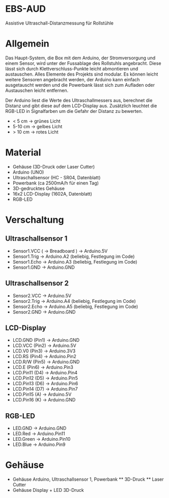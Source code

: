 # EBS-AUD
Assistive Ultraschall-Distanzmessung für Rollstühle


# Allgemein
Das Haupt-System, die Box mit dem Arduino, der Stromversorgung und einem Sensor, wird unter der Fussablage des Rollstuhls angebracht. Diese lässt sich durch Klettverschluss-Punkte leicht abmontieren und austauschen. Alles Elemente des Projekts sind modular. Es können leicht weitere Sensoren angebracht werden, der Arduino kann einfach ausgetauscht werden und die Powerbank lässt sich zum Aufladen oder Austauschen leicht entfernen.

Der Arduino liest die Werte des Ultraschallmessers aus, berechnet die Distanz und gibt diese auf dem LCD-Display aus. Zusätzlich leuchtet die RGB-LED in Signalfarben um die Gefahr der Distanz zu bewerten.

* < 5 cm → grünes Licht
* 5-10 cm → gelbes Licht
* \> 10 cm → rotes Licht


# Material
* Gehäuse (3D-Druck oder Laser Cutter)
* Arduino (UNO)
* Ultraschallsensor (HC - SR04, Datenblatt)
* Powerbank (ca 2500mA/h für einen Tag)
* 3D-gedrucktes Gehäuse
* 16x2 LCD-Display (1602A, Datenblatt)
* RGB-LED

# Verschaltung

## Ultraschallsensor 1
* Sensor1.VCC ( → Breadboard ) → Arduino.5V
* Sensor1.Trig → Arduino.A2 (beliebig, Festlegung im Code)
* Sensor1.Echo → Arduino.A3 (beliebig, Festlegung im Code)
* Sensor1.GND → Arduino.GND


## Ultraschallsensor 2
* Sensor2.VCC → Arduino.5V
* Sensor2.Trig → Arduino.A4 (beliebig, Festlegung im Code)
* Sensor2.Echo → Arduino.A5 (beliebig, Festlegung im Code)
* Sensor2.GND → Arduino.GND


## LCD-Display
* LCD.GND (Pin1) → Arduino.GND
* LCD.VCC (Pin2) → Arduino.5V
* LCD.V0 (Pin3) → Arduino.3V3
* LCD.RS (Pin4) → Arduino.Pin2
* LCD.R/W (Pin5) → Arduino.GND
* LCD.E (Pin6) → Arduino.Pin3
* LCD.Pin11 (D4) → Arduino.Pin4
* LCD.Pin12 (D5) → Arduino.Pin5
* LCD.Pin13 (D6) → Arduino.Pin6
* LCD.Pin14 (D7) → Arduino.Pin7
* LCD.Pin15 (A) → Arduino.5V
* LCD.Pin16 (K) → Arduino.GND


## RGB-LED
* LED.GND → Arduino.GND
* LED.Red → Arduino.Pin11
* LED.Green → Arduino.Pin10
* LED.Blue → Arduino.Pin9


# Gehäuse

* Gehäuse Arduino, Ultraschallsensor 1, Powerbank
** 3D-Druck
** Laser Cutter
* Gehäuse Display + LED 3D-Druck
